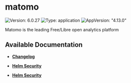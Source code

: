 # matomo

![Version: 6.0.27](https://img.shields.io/badge/Version-6.0.27-informational?style=flat-square) ![Type: application](https://img.shields.io/badge/Type-application-informational?style=flat-square) ![AppVersion: "4.13.0"](https://img.shields.io/badge/AppVersion-"4.13.0"-informational?style=flat-square)

Matomo is the leading Free/Libre open analytics platform

## Available Documentation

- [**Changelog**](CHANGELOG)

- [**Helm Security**](container-security)

- [**Helm Security**](helm-security)

